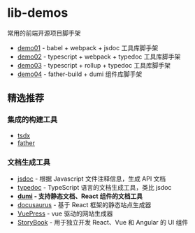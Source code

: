 # lib-demos

常用的前端开源项目脚手架

- [demo01](./demo01) - babel + webpack + jsdoc 工具库脚手架
- [demo02](./demo02) - typescript + webpack + typedoc 工具库脚手架
- [demo03](./demo03) - typescript + rollup + typedoc 工具库脚手架
- [demo04](./demo04) - father-build + dumi 组件库脚手架

## 精选推荐

### 集成的构建工具

- [tsdx](https://github.com/formium/tsdx)
- [father](https://github.com/umijs/father)

### 文档生成工具

- [jsdoc](https://jsdoc.app/) - 根据 Javascript 文件注释信息，生成 API 文档
- [typedoc](http://typedoc.org/) - TypeScript 语言的文档生成工具，类比 jsdoc
- **[dumi]() - 支持静态文档、React 组件的文档工具**
- [docusaurus](https://www.docusaurus.cn/) - 基于 React 框架的静态站点生成器
- [VuePress]() - vue 驱动的网站生成器
- [StoryBook](https://storybook.js.org/) - 用于独立开发 React、Vue 和 Angular 的 UI 组件
